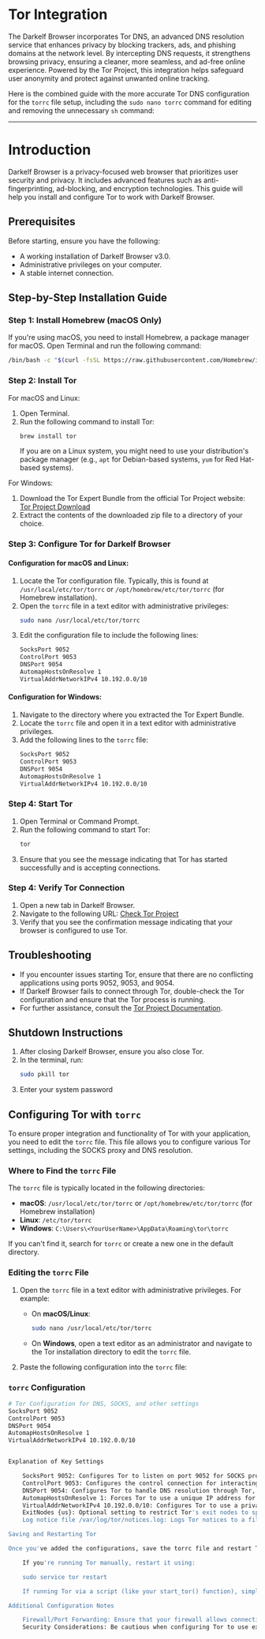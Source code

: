 # Tor Integration

The Darkelf Browser incorporates Tor DNS, an advanced DNS resolution service that enhances privacy by blocking trackers, ads, and phishing domains at the network level. By intercepting DNS requests, it strengthens browsing privacy, ensuring a cleaner, more seamless, and ad-free online experience. Powered by the Tor Project, this integration helps safeguard user anonymity and protect against unwanted online tracking.

Here is the combined guide with the more accurate Tor DNS configuration for the `torrc` file setup, including the `sudo nano torrc` command for editing and removing the unnecessary `sh` command:

---

# Introduction

Darkelf Browser is a privacy-focused web browser that prioritizes user security and privacy. It includes advanced features such as anti-fingerprinting, ad-blocking, and encryption technologies. This guide will help you install and configure Tor to work with Darkelf Browser.

## Prerequisites

Before starting, ensure you have the following:

- A working installation of Darkelf Browser v3.0.
- Administrative privileges on your computer.
- A stable internet connection.

## Step-by-Step Installation Guide

### Step 1: Install Homebrew (macOS Only)

If you're using macOS, you need to install Homebrew, a package manager for macOS. Open Terminal and run the following command:

```sh
/bin/bash -c "$(curl -fsSL https://raw.githubusercontent.com/Homebrew/install/HEAD/install.sh)"
```

### Step 2: Install Tor

For macOS and Linux:

1. Open Terminal.
2. Run the following command to install Tor:
   ```sh
   brew install tor
   ```
   If you are on a Linux system, you might need to use your distribution's package manager (e.g., `apt` for Debian-based systems, `yum` for Red Hat-based systems).

For Windows:

1. Download the Tor Expert Bundle from the official Tor Project website: [Tor Project Download](https://www.torproject.org/download/)
2. Extract the contents of the downloaded zip file to a directory of your choice.

### Step 3: Configure Tor for Darkelf Browser

#### Configuration for macOS and Linux:

1. Locate the Tor configuration file. Typically, this is found at `/usr/local/etc/tor/torrc` or `/opt/homebrew/etc/tor/torrc` (for Homebrew installation).
2. Open the `torrc` file in a text editor with administrative privileges:
   ```bash
   sudo nano /usr/local/etc/tor/torrc
   ```
3. Edit the configuration file to include the following lines:
   ```sh
   SocksPort 9052
   ControlPort 9053
   DNSPort 9054
   AutomapHostsOnResolve 1
   VirtualAddrNetworkIPv4 10.192.0.0/10
   ```

#### Configuration for Windows:

1. Navigate to the directory where you extracted the Tor Expert Bundle.
2. Locate the `torrc` file and open it in a text editor with administrative privileges.
3. Add the following lines to the `torrc` file:
   ```sh
   SocksPort 9052
   ControlPort 9053
   DNSPort 9054
   AutomapHostsOnResolve 1
   VirtualAddrNetworkIPv4 10.192.0.0/10
   ```

### Step 4: Start Tor

1. Open Terminal or Command Prompt.
2. Run the following command to start Tor:
   ```sh
   tor
   ```
3. Ensure that you see the message indicating that Tor has started successfully and is accepting connections.

### Step 4: Verify Tor Connection

1. Open a new tab in Darkelf Browser.
2. Navigate to the following URL: [Check Tor Project](https://check.torproject.org/)
3. Verify that you see the confirmation message indicating that your browser is configured to use Tor.

## Troubleshooting

- If you encounter issues starting Tor, ensure that there are no conflicting applications using ports 9052, 9053, and 9054.
- If Darkelf Browser fails to connect through Tor, double-check the Tor configuration and ensure that the Tor process is running.
- For further assistance, consult the [Tor Project Documentation](https://support.torproject.org/).

## Shutdown Instructions

1. After closing Darkelf Browser, ensure you also close Tor.
2. In the terminal, run:
   ```bash
   sudo pkill tor
   ```
3. Enter your system password 


## Configuring Tor with `torrc`

To ensure proper integration and functionality of Tor with your application, you need to edit the `torrc` file. This file allows you to configure various Tor settings, including the SOCKS proxy and DNS resolution.

### Where to Find the `torrc` File

The `torrc` file is typically located in the following directories:

- **macOS**: `/usr/local/etc/tor/torrc` or `/opt/homebrew/etc/tor/torrc` (for Homebrew installation)
- **Linux**: `/etc/tor/torrc`
- **Windows**: `C:\Users\<YourUserName>\AppData\Roaming\tor\torrc`

If you can't find it, search for `torrc` or create a new one in the default directory.

### Editing the `torrc` File

1. Open the `torrc` file in a text editor with administrative privileges. For example:
   - On **macOS/Linux**:
     ```bash
     sudo nano /usr/local/etc/tor/torrc
     ```
   - On **Windows**, open a text editor as an administrator and navigate to the Tor installation directory to edit the `torrc` file.

2. Paste the following configuration into the `torrc` file:

### `torrc` Configuration
```bash
# Tor Configuration for DNS, SOCKS, and other settings
SocksPort 9052
ControlPort 9053
DNSPort 9054
AutomapHostsOnResolve 1
VirtualAddrNetworkIPv4 10.192.0.0/10


Explanation of Key Settings

    SocksPort 9052: Configures Tor to listen on port 9052 for SOCKS proxy connections.
    ControlPort 9053: Configures the control connection for interacting with Tor, used in your Python code with the Stem library.
    DNSPort 9054: Configures Tor to handle DNS resolution through Tor, ensuring anonymity in DNS queries.
    AutomapHostsOnResolve 1: Forces Tor to use a unique IP address for each resolved hostname, further enhancing privacy.
    VirtualAddrNetworkIPv4 10.192.0.0/10: Configures Tor to use a private IP address range for virtual addresses.
    ExitNodes {us}: Optional setting to restrict Tor's exit nodes to specific countries (e.g., the US). Remove if not needed.
    Log notice file /var/log/tor/notices.log: Logs Tor notices to a file for monitoring and troubleshooting.

Saving and Restarting Tor

Once you've added the configurations, save the torrc file and restart Tor to apply the changes:

    If you're running Tor manually, restart it using:

    sudo service tor restart 

    If running Tor via a script (like your start_tor() function), simply stop and start Tor again through your code.

Additional Configuration Notes

    Firewall/Port Forwarding: Ensure that your firewall allows connections on ports 9052, 9053, and 9054 if you're running Tor on a network that restricts these ports.
    Security Considerations: Be cautious when configuring Tor to use exit nodes from specific countries (like the ExitNodes option). This can reduce anonymity if the exit node is compromised or malicious.
